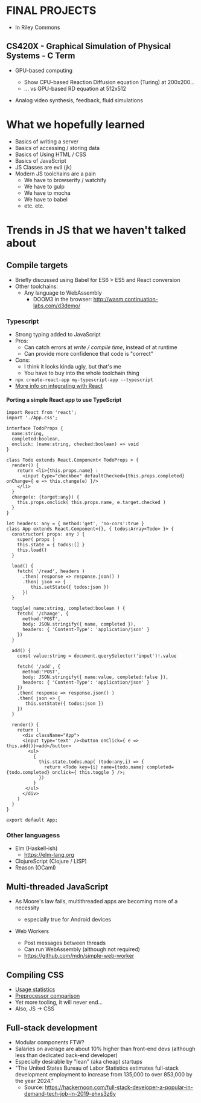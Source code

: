 # FINAL PROJECTS
- In Riley Commons

## CS420X - Graphical Simulation of Physical Systems - C Term

- GPU-based computing
  - Show CPU-based Reaction Diffusion equation (Turing) at 200x200...
  - ... vs GPU-based RD equation at 512x512
  
- Analog video synthesis, feedback, fluid simulations

# What we hopefully learned

- Basics of writing a server
- Basics of accessing / storing data
- Basics of Using HTML / CSS
- Basics of JavaScript
- JS Classes are evil (jk)
- Modern JS toolchains are a pain
  - We have to browserify / watchify
  - We have to gulp
  - We have to mocha
  - We have to babel
  - etc. etc.

# Trends in JS that we haven't talked about

## Compile targets
  - Briefly discussed using Babel for ES6 > ES5 and React conversion
  - Other toolchains:
    - Any language to WebAssembly
      - DOOM3 in the browser: http://wasm.continuation-labs.com/d3demo/

### Typescript
  - Strong typing added to JavaScript
  - Pros:
    - Can catch errors at *write / compile time*, instead of at runtime
    - Can provide more confidence that code is "correct"
  - Cons:
    - I think it looks kinda ugly, but that's me
    - You have to buy into the whole toolchain thing
  - `npx create-react-app my-typescript-app --typescript`
  - [More info on integrating with React](https://www.pluralsight.com/guides/typescript-react-getting-started)
  
#### Porting a simple React app to use TypeScript
```
import React from 'react';
import './App.css';

interface TodoProps { 
  name:string, 
  completed:boolean, 
  onclick: (name:string, checked:boolean) => void 
}

class Todo extends React.Component< TodoProps > {
  render() {
    return <li>{this.props.name} : 
      <input type="checkbox" defaultChecked={this.props.completed} onChange={ e => this.change(e) }/>
    </li>
  }
  change(e: {target:any}) {
    this.props.onclick( this.props.name, e.target.checked )
  }
}

let headers: any = { method:'get', 'no-cors':true }
class App extends React.Component<{}, { todos:Array<Todo> }> {
  constructor( props: any ) {
    super( props )
    this.state = { todos:[] }
    this.load()
  }

  load() {
    fetch( '/read', headers )
      .then( response => response.json() )
      .then( json => {
         this.setState({ todos:json }) 
      })
  }

  toggle( name:string, completed:boolean ) {
    fetch( '/change', {
      method:'POST',
      body: JSON.stringify({ name, completed }),
      headers: { 'Content-Type': 'application/json' }
    })
  }
 
  add() {
    const value:string = document.querySelector('input')!.value

    fetch( '/add', { 
      method:'POST',
      body: JSON.stringify({ name:value, completed:false }),
      headers: { 'Content-Type': 'application/json' }
    })
    .then( response => response.json() )
    .then( json => {
       this.setState({ todos:json }) 
    })
  }

  render() {
    return (
      <div className="App">
      <input type='text' /><button onClick={ e => this.add()}>add</button>
        <ul>
          { 
            this.state.todos.map( (todo:any,i) => {
              return <Todo key={i} name={todo.name} completed={todo.completed} onclick={ this.toggle } />;
            }) 
          }
       </ul> 
      </div>
    )
  }
}

export default App;
```

### Other languagess
- Elm (Haskell-ish)
  - https://elm-lang.org
- ClojureScript (Clojure / LISP)
- Reason (OCaml)
  
## Multi-threaded JavaScript
  - As Moore's law fails, multithreaded apps are becoming more of a necessity
    - especially true for Android devices

  - Web Workers
    - Post messages between threads
    - Can run WebAssembly (although not required)
    - https://github.com/mdn/simple-web-worker
    
## Compiling CSS
  - [Usage statistics](https://2019.stateofcss.com/technologies/pre-post-processors/)
  - [Preprocessor comparison](https://raygun.com/blog/css-preprocessors-examples/)
  - Yet more tooling, it will never end...
  - Also, JS -> CSS

## Full-stack development
  - Modular components FTW?
  - Salaries on average are about 10% higher than front-end devs (although less than dedicated back-end developer)
  - Especially desirable by "lean" (aka cheap) startups
  - "The United States Bureau of Labor Statistics estimates full-stack development employment to increase from 135,000 to over 853,000 by the year 2024."
    - Source: https://hackernoon.com/full-stack-developer-a-popular-in-demand-tech-job-in-2019-ehxs3z6y    